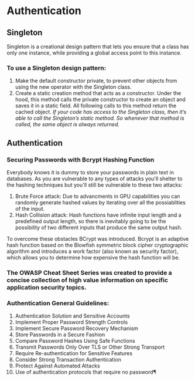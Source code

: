 # Authentication

## Singleton

Singleton is a creational design pattern that lets you ensure that a class has only one instance, while providing a global access point to this instance.

### To use a Singleton design pattern:

1. Make the default constructor private, to prevent other objects from using the new operator with the Singleton class.
2. Create a static creation method that acts as a constructor. Under the hood, this method calls the private constructor to create an object and saves it in a static field. All following calls to this method return the cached object.
   _If your code has access to the Singleton class, then it’s able to call the Singleton’s static method. So whenever that method is called, the same object is always returned._

## Authentication

### Securing Passwords with Bcrypt Hashing Function

Everybody knows it is dummy to store your passwords in plain text in databases. As you are vulnerable to any types of attacks you'll shelter to the hashing techniques but you'll still be vulnerable to these two attacks:

1. Brute Force attack: Due to advancments in GPU capabilities you can randomly generate hashed values by iterating over all the possiablities of the input.
2. Hash Collision attack: Hash functions have infinite input length and a predefined output length, so there is inevitably going to be the possibility of two different inputs that produce the same output hash.

To overcome these obstacles BCrypt was introduced. Bcrypt is an adaptive hash function based on the Blowfish symmetric block cipher cryptographic algorithm and introduces a work factor (also known as security factor), which allows you to determine how expensive the hash function will be.

### The OWASP Cheat Sheet Series was created to provide a concise collection of high value information on specific application security topics.

### Authentication General Guidelines:

1. Authentication Solution and Sensitive Accounts
2. Implement Proper Password Strength Controls
3. Implement Secure Password Recovery Mechanism
4. Store Passwords in a Secure Fashion
5. Compare Password Hashes Using Safe Functions
6. Transmit Passwords Only Over TLS or Other Strong Transport
7. Require Re-authentication for Sensitive Features
8. Consider Strong Transaction Authentication
9. Protect Against Automated Attacks
10. Use of authentication protocols that require no password¶
